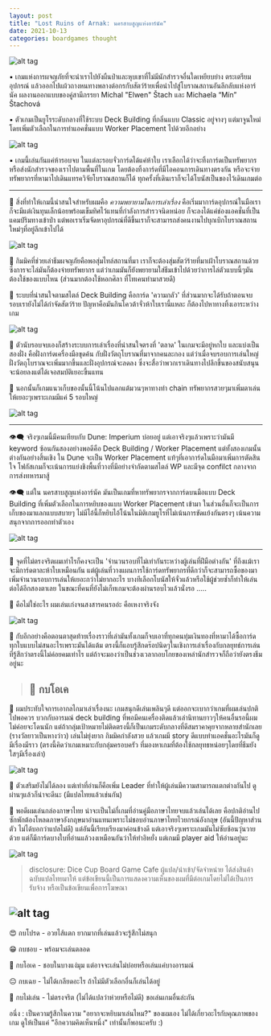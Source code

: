 ```yaml
---
layout: post
title: "Lost Ruins of Arnak: นครสาบสูญแห่งอาร์นัค"
date: 2021-10-13
categories: boardgames thought
---
```


![alt tag](/assets/bnb/lost-ruins/P1122386.jpg)

▪️ เกมแห่งการผจญภัยที่จะนำเราไปยังผืนป่าและหุบเขาที่ไม่มีนักสำรวจอื่นใดเหยียบย่าง ตระเตรียมอุปกรณ์ แล้วออกไปแผ้วถางหนทางพลางต่อกรกับสัตว์ร้ายเพื่อนำไปสู่โบราณสถานอันลึกลับแห่งอาร์นัค ผลงานออกแบบของคู่สามีภรรยา Michal "Elwen" Štach และ Michaela “Mín” Štachová

▪️ ตัวเกมเป็นยูโรระดับกลางที่ใช้ระบบ Deck Building ที่กลิ่นแบบ Classic อยู่จางๆ แต่มาจูนใหม่โดยเพิ่มตัวเลือกในการทำแอคชั่นแบบ Worker Placement ไปด้วยอีกอย่าง

![alt tag](/assets/bnb/lost-ruins/P1122418.jpg)

▪️ เกมนี้เล่นกันแค่ห้ารอบจบ ในแต่ละรอบจั่วการ์ดได้แค่ห้าใบ เราเลือกได้ว่าจะทิ้งการ์ดเป็นทรัพยากรหรือส่งนักสำรวจของเราไปตามพื้นที่ในเกม โดยต้องทิ้งการ์ดที่มีไอคอนการเดินทางตรงกัน หรือจะจ่ายทรัพยากรที่หามาไปเดินแทรควิจัยโบราณสถานก็ได้ ทุกครั้งที่เดินเราก็จะได้โบนัสเป็นของไว้เดินเกมต่อ

---

🔹 สิ่งที่ทำให้เกมนี้น่าสนใจสำหรับผมคือ *ความพยายามในการเล่าเรื่อง* คือเริ่มมาการ์ดอุปกรณ์ในมือเราก็จะมีแต่เงินทุนเล็กน้อยพร้อมเข็มทิศไว้แทนที่กำลังการสำรวจนิดหน่อย ก็จะลงได้แค่ช่องแอคชั่นที่เป็นแคมป์ริมทางเข้าป่า แต่พอเราเริ่มจัดหาอุปกรณ์ที่ดีขึ้นเราก็จะสามารถส่งคนงานไปบุกเบิกโบราณสถานใหม่ๆที่อยู่ลึกเข้าไปได้ 

![alt tag](/assets/bnb/lost-ruins/P1122403.jpg)

🔹 กิมมิคที่ช่วยเล่าธีมผจญภัยคือพอสุ่มไทล์สถานที่มา เราก็จะต้องสุ่มสัตว์ร้ายที่มาเฝ้าโบราณสถานด้วย ซึ่งการจะไล่มันก็ต้องจ่ายทรัพยากร แต่ว่าเกมมันก็ยังพยายามใส่ธีมเข้าไปด้วยว่าการไล่ตัวแบบนี้ๆมันต้องใช้ของแบบไหน (ส่วนมากต้องใช้หอกศิลา ที่โทเคนทำมาสวยดี)

🔹 ระบบที่น่าสนใจตามสไตล์ Deck Building คือการ์ด 'ความกลัว' ที่ส่วนมากจะได้รับถ้าตอนจบรอบเรายังไม่ได้กำจัดสัตว์ร้าย ปัญหาคือมันกินโควต้าจั่วห้าใบเรานี้แหละ ก็ต้องไปหาทางทิ้งเอาระหว่างเกม

![alt tag](/assets/bnb/lost-ruins/P1122428.jpg)

🔹 ตัวนับรอบจบเองก็สร้างระบบการเล่าเรื่องที่น่าสนใจตรงที่ 'ตลาด' ในเกมจะมีอยู่หกใบ และแบ่งเป็นสองฝั่ง คือฝั่งการ์ดเครื่องมือขุดค้น กับฝั่งวัตถุโบราณที่มาจากคนละกอง แต่ว่าเมื่อจบรอบการเล่นใหญ่ ฝั่งวัตถุโบราณจะเพิ่มมากขึ้นและฝั่งอุปกรณ์จะลดลง ซึ่งจะสื่อว่าพวกเราเดินทางไปลึกขึ้นของสนับสนุนจะน้อยลงแต่ได้เจอสมบัติเยอะขึ้นแทน

🔹 นอกนั้นก็เกมแนวเก็บของนั้นนี้โน้นไปแลกแต้มวนๆหาทางทำ chain ทรัพยากรสวยๆมาเพิ่มตาเล่นให้เยอะๆเพราะเกมมีแค่ 5 รอบใหญ่

![alt tag](/assets/bnb/lost-ruins/P1122435.jpg)

---
👁‍🗨  จริงๆเกมนี้มีคนเทียบกับ Dune: Imperium บ่อยอยู่ แต่เอาจริงๆแล้วเพราะว่ามันมี keyword ซ้อนกันสองอย่างพอดีคือ Deck Building / Worker Placement แต่ทั้งสองเกมนั้นต่างกันอย่างสิ้นเชิง ใน Dune จะเป็น Worker Placement แท้ๆที่เอาการ์ดในมือมาเพิ่มการตัดสินใจ โฟกัสเกมก็จะเน้นการแย่งชิงพื้นที่วางที่มีอย่างจำกัดตามสไตล์ WP และมีจุด confilct กลางจากการส่งทหารมาสู้

👁‍🗨  แต่ใน นครสาบสูญแห่งอาร์นัค มันเป็นเกมที่หาทรัพยากรจากการ์ดบนมือแบบ Deck Building ที่เพิ่มตัวเลือกในการหยิบของแบบ Worker Placement เข้ามา ในส่วนอื่นก็จะเป็นการเก็บของมาแลกแบบสบายๆ ไม่มีไอ้นี้ก็หยิบไอ้โน้นในมิติเกมยูโรที่ไม่เน้นการขัดแย้งกันตรงๆ เน้นความสนุกจากการออกท่าตัวเอง

![alt tag](/assets/bnb/lost-ruins/P1122422.jpg)

---
🔸 จุดที่ไม่ตรงจริตผมเท่าไรก็คงจะเป็น 'จำนวนรอบที่ไม่เท่ากันระหว่างผู้เล่นที่ฝีมือต่างกัน'  ที่ถึงแม้เราจะมีการ์ดตาละห้าใบเหมือนกัน แต่ผู้เล่นที่วางแผนการใช้การ์ดทรัพยากรที่ดีกว่าก็จะสามารถซื้อของมาเพิ่มจำนวนรอบการเล่นให้เยอะกว่าไม่ยากอะไร บางทีเลือกโบนัสให้จั่วแล้วหรือใช้ผู้ช่วยซ้ำก็ทำให้เล่นต่อได้อีกสองตาเลย ในขณะที่คนที่ยังไม่เก็ทเกมจะต้องผ่านรอบไวแล้วนั่งรอ .....

🔸 คือไม่ใช่อะไร ผมเล่นเก่งจนสงสารคนรออ่ะ คือเหงาจริงจัง

![alt tag](/assets/bnb/lost-ruins/P1122390.jpg)

🔸 กับอีกอย่างคือตอนตาสุดท้ายเรื่องราวที่เล่ามันทั้งเกมก็จบเอาที่ทุกคนทุ่มเงินทองที่หามาได้ซื้อการ์ดทุกใบแบบไม่สนอะไรเพราะมันได้แต้ม ตรงนี้ก็แอบรู้สึกดร๊อปนิดๆในเชิงการเล่าเรื่องกับกลยุทธ์การเล่นที่รู้สึกว่าตรงนี้ไม่ค่อยคมเท่าไร แต่ถ้าจะมองว่าเป็นช่วงเวลากอบโกยของเหล่านักสำรวจก็ถือว่ายังตรงธีมอยู่นะ

> ## 🐸 กบโอเค

💬  ผมประทับใจการเอากลไกมาเล่าเรื่องนะ เกมสนุกดีเล่นเพลินๆดี แต่ออกจะเบากว่าเกมที่ผมเล่นปกติไปพอควร บวกกับอารมณ์ deck building ที่พอมีคนเครื่องติดแล้วเล่านิทานยาวๆให้คนอื่นรอนี้ผมไม่ค่อยจะโดนนัก แต่ถ้ากลุ่มเป้าหมายไม่ติดตรงนี้ก็เป็นเกมระดับกลางที่ดีสมราคาคุยจากหลายสำนักเลย (รางวัลยาวเป็นหางว่าว) เล่นไม่ยุ่งยาก กิมมิคกำลังสวย แล้วเกมมี story ดีแบบทำแอคชั่นอะไรมันก็ดูมีเรื่องมีราว (ตรงนี้คิดว่าเกมเหมาะกับกลุ่มครอบครัว ที่มองหาเกมที่ต้องใช้กลยุทธหน่อยๆโดยที่ธีมยังใสๆมีเรื่องเล่า)

![alt tag](/assets/bnb/lost-ruins/P1122399.jpg)

💬  ตัวเสริมยังไม่ได้ลอง แต่เท่าที่อ่านก็คือเพิ่ม Leader ที่ทำให้ผู้เล่นมีความสามารถแตกต่างกันไป ดูผ่านๆแล้วก็น่าจะดีนะ (มีแปลไทยแล้วเช่นกัน)

💬  พอดีผมเล่นกล่องภาษาไทย น่าจะเป็นไม่กี่เกมที่อ่านคู่มือภาษาไทยจบแล้วเล่นได้เลย คือปกติอ่านไปซักพักต้องโหลดภาษาอังกฤษมาอ่านแทนเพราะไม่ชอบอ่านภาษาไทยไวยกรณ์อังกฤษ (อันนี้ปัญหาส่วนตัว ไม่ได้บอกว่าแปลไม่ดี) แต่อันนี้เรียบเรียงมาค่อนข้างดี แต่เอาจริงๆเพราะเกมมันไม่ซับซ้อนวุ่นวายด้วย แต่ก็มีการ์ดบางใบที่อ่านแล้วงงเหมือนกันว่าให้ทำอิหยั่ง แต่เกมมี player aid ให้อ่านอยู่นะ

![alt tag](/assets/bnb/lost-ruins/P1122413.jpg)

> disclosure:
 Dice Cup Board Game Cafe ผู้แปล/นำเข้า/จัดจำหน่าย ได้ส่งสินค้าฉบับแปลไทยมาให้ แต่ข้อเขียนนี้เป็นการแสดงความเห็นของผมที่มีต่อเกมโดยไม่ได้เป็นการรับจ้าง หรือเป็นข้อเขียนเพื่อการโฆษณา

 ![alt tag](/assets/bnb/lost-ruins/P1122415.jpg)
---
😍 กบโปรด - อวยไส้แตก ยากมากที่เล่นแล้วจะรู้สึกไม่สนุก

😁 กบชอบ - พร้อมจะเล่นตลอด

🙂 กบโอเค - ชอบในบางแง่มุม แต่อาจจะเล่นไม่บ่อยหรือเล่นแค่บางอารมณ์

😐 กบเฉย - ไม่ได้เกลียดอะไร ถ้าไม่มีตัวเลือกอื่นก็เล่นได้อยู่

🖕 กบไม่เล่น - ไม่ตรงจริต (ไม่ได้แปลว่าห่วยหรือไม่ดี) ขอเล่นเกมอื่นล่ะกัน

อนึ่ง : เป็นความรู้สึกในความ "อยากจะหยิบมาเล่นไหม?" ของผมเอง ไม่ได้เกี่ยวอะไรกับคุณภาพของเกม ดูให้เป็นแค่ "อีกความคิดเห็นหนึ่ง" เท่านั้นก็พอนะครับ :)